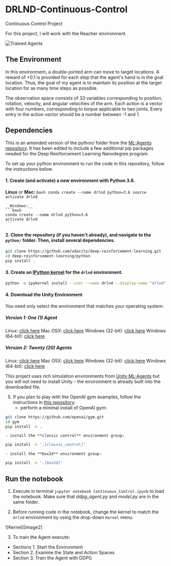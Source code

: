 # DRLND-Continuous-Control
Continuous Control Project

[//]: # (Image References)

For this project, I will work with the Reacher environment.

![Trained Agents](./images/scene.png)


## The Environment

In this environment, a double-jointed arm can move to target locations. A reward of +0.1 is provided for each step that the agent's hand is in the goal location. Thus, the goal of my agent is to maintain its position at the target location for as many time steps as possible.

The observation space consists of 33 variables corresponding to position, rotation, velocity, and angular velocities of the arm. Each action is a vector with four numbers, corresponding to torque applicable to two joints. Every entry in the action vector should be a number between -1 and 1.

## Dependencies

This is an amended version of the python/ folder from the [ML-Agents repository](https://github.com/Unity-Technologies/ml-agents). It has been edited to include a few additional pip packages needed for the Deep Reinforcement Learning Nanodegree program.


To set up your python environment to run the code in this repository, follow the instructions below.

#### 1. Create (and activate) a new environment with Python 3.6.

__Linux__ or __Mac:__
	```bash
	conda create --name drlnd python=3.6
	source activate drlnd
	```
	
	__Windows:__
	```bash
	conda create --name drlnd python=3.6 
	activate drlnd
	```

#### 2. Clone the repository (if you haven't already), and navigate to the `python/` folder.  Then, install several dependencies.

```bash
git clone https://github.com/udacity/deep-reinforcement-learning.git
cd deep-reinforcement-learning/python
pip install .
```

#### 3. Create an [IPython kernel](http://ipython.readthedocs.io/en/stable/install/kernel_install.html) for the `drlnd` environment.  
```bash
python -m ipykernel install --user --name drlnd --display-name "drlnd"
```

#### 4. Download the Unity Environment

You need only select the environment that matches your operating system:

##### Version 1: One (1) Agent
Linux: [click here](https://s3-us-west-1.amazonaws.com/udacity-drlnd/P2/Reacher/one_agent/Reacher_Linux.zip)
Mac OSX: [click here](https://s3-us-west-1.amazonaws.com/udacity-drlnd/P2/Reacher/one_agent/Reacher.app.zip)
Windows (32-bit): [click here](https://s3-us-west-1.amazonaws.com/udacity-drlnd/P2/Reacher/one_agent/Reacher_Windows_x86.zip)
Windows (64-bit): [click here](https://s3-us-west-1.amazonaws.com/udacity-drlnd/P2/Reacher/one_agent/Reacher_Windows_x86_64.zip)

##### Version 2: Twenty (20) Agents
Linux: [click here](https://s3-us-west-1.amazonaws.com/udacity-drlnd/P2/Reacher/Reacher_Linux.zip)
Mac OSX: [click here](https://s3-us-west-1.amazonaws.com/udacity-drlnd/P2/Reacher/Reacher.app.zip)
Windows (32-bit): [click here](https://s3-us-west-1.amazonaws.com/udacity-drlnd/P2/Reacher/Reacher_Windows_x86.zip)
Windows (64-bit): [click here]()

This project uses rich simulation environments from [Unity ML-Agents](https://github.com/Unity-Technologies/ml-agents) but you will not need to install Unity - the environment is already built into the downloaded file.

5. If you plan to play with the OpenAI gym examples, follow the instructions in [this repository](https://github.com/openai/gym):
    - perform a minimal install of OpenAI gym:
```bash
git clone https://github.com/openai/gym.git
cd gym
pip install -e .
```    
	- install the **classic control** environment group:
```bash
pip install -e '.[classic_control]'
```
	- install the **box2d** environment group:
```bash
pip install -e '.[box2d]'
```

## Run the notebook

1. Execute in terminal `jupyter notebook Continuous_Control.ipynb` to load the notebook. Make sure that *ddpg_agent.py* and *model.py* are in the same folder.

2. Before running code in the notebook, change the kernel to match the `drlnd` environment by using the drop-down `Kernel` menu. 

  ![Kernel][image2]

3. To train the Agent execute:
  - Sections 1. Start the Environment
  - Section 2. Examine the State and Action Spaces
  - Section 3. Train the Agent with DDPG 
